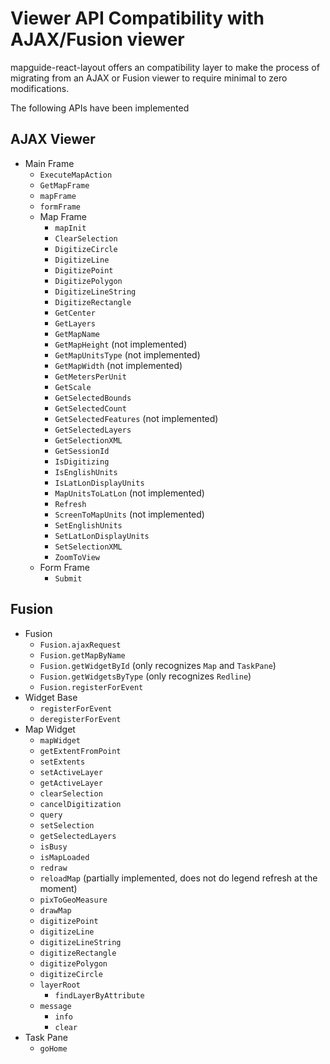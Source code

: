 # Viewer API Compatibility with AJAX/Fusion viewer

mapguide-react-layout offers an compatibility layer to make the process of migrating from an AJAX or Fusion viewer to require minimal to zero modifications.

The following APIs have been implemented

## AJAX Viewer

  * Main Frame
     * `ExecuteMapAction`
     * `GetMapFrame`
     * `mapFrame`
     * `formFrame`
     * Map Frame
        * `mapInit`
        * `ClearSelection`
        * `DigitizeCircle`
        * `DigitizeLine`
        * `DigitizePoint`
        * `DigitizePolygon`
        * `DigitizeLineString`
        * `DigitizeRectangle`
        * `GetCenter`
        * `GetLayers`
        * `GetMapName`
        * `GetMapHeight` (not implemented)
        * `GetMapUnitsType` (not implemented)
        * `GetMapWidth` (not implemented)
        * `GetMetersPerUnit`
        * `GetScale`
        * `GetSelectedBounds`
        * `GetSelectedCount`
        * `GetSelectedFeatures` (not implemented)
        * `GetSelectedLayers`
        * `GetSelectionXML`
        * `GetSessionId`
        * `IsDigitizing`
        * `IsEnglishUnits`
        * `IsLatLonDisplayUnits`
        * `MapUnitsToLatLon` (not implemented)
        * `Refresh`
        * `ScreenToMapUnits` (not implemented)
        * `SetEnglishUnits`
        * `SetLatLonDisplayUnits`
        * `SetSelectionXML`
        * `ZoomToView`
     * Form Frame
        * `Submit`

## Fusion

 * Fusion
     * `Fusion.ajaxRequest`
     * `Fusion.getMapByName`
     * `Fusion.getWidgetById` (only recognizes `Map` and `TaskPane`)
     * `Fusion.getWidgetsByType` (only recognizes `Redline`)
     * `Fusion.registerForEvent`
 * Widget Base
     * `registerForEvent`
     * `deregisterForEvent`
 * Map Widget
     * `mapWidget`
     * `getExtentFromPoint`
     * `setExtents`
     * `setActiveLayer`
     * `getActiveLayer`
     * `clearSelection`
     * `cancelDigitization`
     * `query`
     * `setSelection`
     * `getSelectedLayers`
     * `isBusy`
     * `isMapLoaded`
     * `redraw`
     * `reloadMap` (partially implemented, does not do legend refresh at the moment)
     * `pixToGeoMeasure`
     * `drawMap`
     * `digitizePoint`
     * `digitizeLine`
     * `digitizeLineString`
     * `digitizeRectangle`
     * `digitizePolygon`
     * `digitizeCircle`
     * `layerRoot`
        * `findLayerByAttribute`
     * `message`
        * `info`
        * `clear`
 * Task Pane
     * `goHome`